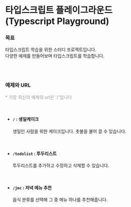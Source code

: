 # 타입스크립트 플레이그라운드 <br /> (Typescript Playground)

### 목표

타입스크립트 학습을 위한 스터디 프로젝트입니다.
<br />
다양한 예제를 만들어보며 타입스크립트를 학습합니다.

<br />
<br />

### 예제와 URL

<p style="color: #999;">* 가장 최신의 예제의 url은 '/'입니다<p>

<br />

- #### `/` : 생일케이크
  생일인 사람을 위한 케이크입니다. 촛불을 불어 끌 수 있습니다.

<br />

- #### `/todolist` : 투두리스트
  투두리스트를 추가하고 수정하고 삭제할 수 있습니다.

<br />

- #### `/jmc` : 저녁 메뉴 추천
  음식 분류를 선택해 그 중 메뉴 하나를 추천해줍니다.
